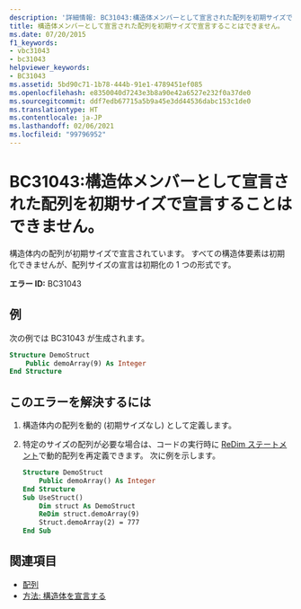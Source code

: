 ```yaml
---
description: '詳細情報: BC31043:構造体メンバーとして宣言された配列を初期サイズで宣言することはできません。'
title: 構造体メンバーとして宣言された配列を初期サイズで宣言することはできません。
ms.date: 07/20/2015
f1_keywords:
- vbc31043
- bc31043
helpviewer_keywords:
- BC31043
ms.assetid: 5bd90c71-1b78-444b-91e1-4789451ef085
ms.openlocfilehash: e8350040d7243e3b8a90e42a6527e232f0a37de0
ms.sourcegitcommit: ddf7edb67715a5b9a45e3dd44536dabc153c1de0
ms.translationtype: HT
ms.contentlocale: ja-JP
ms.lasthandoff: 02/06/2021
ms.locfileid: "99796952"
---
```

# <a name="bc31043-arrays-declared-as-structure-members-cannot-be-declared-with-an-initial-size"></a>BC31043:構造体メンバーとして宣言された配列を初期サイズで宣言することはできません。

構造体内の配列が初期サイズで宣言されています。 すべての構造体要素は初期化できませんが、配列サイズの宣言は初期化の 1 つの形式です。

**エラー ID:** BC31043

## <a name="example"></a>例

次の例では BC31043 が生成されます。

```vb
Structure DemoStruct
    Public demoArray(9) As Integer
End Structure
```

## <a name="to-correct-this-error"></a>このエラーを解決するには

1. 構造体内の配列を動的 (初期サイズなし) として定義します。

2. 特定のサイズの配列が必要な場合は、コードの実行時に [ReDim ステートメント](../statements/redim-statement.md)で動的配列を再定義できます。 次に例を示します。

    ```vb
    Structure DemoStruct
        Public demoArray() As Integer
    End Structure
    Sub UseStruct()
        Dim struct As DemoStruct
        ReDim struct.demoArray(9)
        Struct.demoArray(2) = 777
    End Sub
    ```

## <a name="see-also"></a>関連項目

- [配列](../../programming-guide/language-features/arrays/index.md)
- [方法: 構造体を宣言する](../../programming-guide/language-features/data-types/how-to-declare-a-structure.md)
